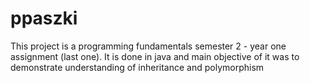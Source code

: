 # ppaszki
This project is a programming fundamentals semester 2 - year one assignment (last one). 
It is done in java and main objective of it was to demonstrate understanding of inheritance and polymorphism
